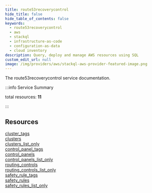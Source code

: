 ```yaml
---
title: route53recoverycontrol
hide_title: false
hide_table_of_contents: false
keywords:
  - route53recoverycontrol
  - aws
  - stackql
  - infrastructure-as-code
  - configuration-as-data
  - cloud inventory
description: Query, deploy and manage AWS resources using SQL
custom_edit_url: null
image: /img/providers/aws/stackql-aws-provider-featured-image.png
---
```


The route53recoverycontrol service documentation.

:::info Service Summary

<div class="row">
<div class="providerDocColumn">
<span>total resources:&nbsp;<b>11</b></span><br />
</div>
</div>

:::

## Resources
<div class="row">
<div class="providerDocColumn">
<a href="/providers/aws/route53recoverycontrol/cluster_tags/">cluster_tags</a><br />
<a href="/providers/aws/route53recoverycontrol/clusters/">clusters</a><br />
<a href="/providers/aws/route53recoverycontrol/clusters_list_only/">clusters_list_only</a><br />
<a href="/providers/aws/route53recoverycontrol/control_panel_tags/">control_panel_tags</a><br />
<a href="/providers/aws/route53recoverycontrol/control_panels/">control_panels</a><br />
<a href="/providers/aws/route53recoverycontrol/control_panels_list_only/">control_panels_list_only</a>
</div>
<div class="providerDocColumn">
<a href="/providers/aws/route53recoverycontrol/routing_controls/">routing_controls</a><br />
<a href="/providers/aws/route53recoverycontrol/routing_controls_list_only/">routing_controls_list_only</a><br />
<a href="/providers/aws/route53recoverycontrol/safety_rule_tags/">safety_rule_tags</a><br />
<a href="/providers/aws/route53recoverycontrol/safety_rules/">safety_rules</a><br />
<a href="/providers/aws/route53recoverycontrol/safety_rules_list_only/">safety_rules_list_only</a>
</div>
</div>